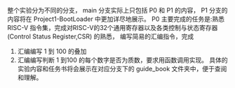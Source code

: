 整个实验分为不同的分支， main 分支实际上只包括 P0 和 P1 的内容，
P1 分支的内容将在 Project1-BootLoader 中更加详尽地展示。
P0 主要完成的任务是:熟悉 RISC-V 指令集，完成对RISC-V的32个通用寄存器以及各类控制与状态寄存器(Control Status Register,CSR) 的熟悉，
编写简易的汇编指令，完成
1. 汇编编写 1 到 100 的叠加
2. 汇编编写判断 1 到100 的每个数字是否为质数，要求用函数调用实现。
具体的实验内容和任务书将会展示在对应分支下的 guide_book 文件夹中，便于查阅和理解。
